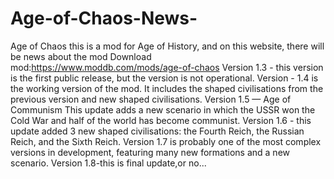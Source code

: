 # Age-of-Chaos-News-
Age of Chaos this is a mod for Age of History, and on this website, there will be news about the mod
Download mod:https://www.moddb.com/mods/age-of-chaos
Version 1.3 - this version is the first public release, but the version is not operational.
Version - 1.4 is the working version of the mod. It includes the shaped civilisations from the previous version and new shaped civilisations.
Version 1.5 — Age of Communism
This update adds a new scenario in which the USSR won the Cold War and half of the world has become communist.
Version 1.6 - this update added 3 new shaped civilisations: the Fourth Reich, the Russian Reich, and the Sixth Reich.
Version 1.7 is probably one of the most complex versions in development, featuring many new formations and a new scenario.
Version 1.8-this is final update,or no...
